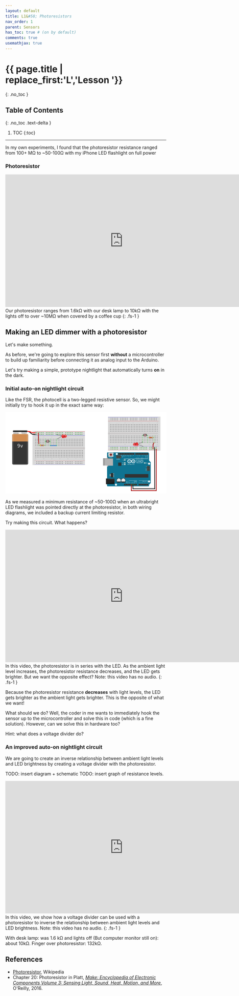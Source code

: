 ```yaml
---
layout: default
title: L1&#58; Photoresistors
nav_order: 1
parent: Sensors
has_toc: true # (on by default)
comments: true
usemathjax: true
---
```

# {{ page.title | replace_first:'L','Lesson '}}
{: .no_toc }

## Table of Contents
{: .no_toc .text-delta }

1. TOC
{:toc}
---

In my own experiments, I found that the photoresistor resistance ranged from 100+ MΩ to ~50-100Ω with my iPhone LED flashlight on full power 

### Photoresistor 

<iframe width="736" height="414" src="https://www.youtube.com/embed/imbN0PtUQg0" frameborder="0" allow="accelerometer; autoplay; encrypted-media; gyroscope; picture-in-picture" allowfullscreen></iframe>
Our photoresistor ranges from 1.6kΩ with our desk lamp to 10kΩ with the lights off to over ~10MΩ when covered by a coffee cup
{: .fs-1 }

## Making an LED dimmer with a photoresistor

Let's make something.

As before, we're going to explore this sensor first **without** a microcontroller to build up familiarity before connecting it as analog input to the Arduino. 

Let's try making a simple, prototype nightlight that automatically turns **on** in the dark. 

### Initial auto-on nightlight circuit

Like the FSR, the photocell is a two-legged resistive sensor. So, we might initially try to hook it up in the exact same way:

![Two wiring diagrams of a photocell connected to an LED: one with 9V battery; other powered by Arduino 5V pin](assets/images/Photoresistor_WiringDiagram_NoArduino_Fritzing.png)

As we measured a minimum resistance of ~50-100Ω when an ultrabright LED flashlight was pointed directly at the photoresistor, in both wiring diagrams, we included a backup current limiting resistor.

Try making this circuit. What happens?

<iframe width="736" height="414" src="https://www.youtube.com/embed/tNOG2tYaBQU" frameborder="0" allow="accelerometer; autoplay; encrypted-media; gyroscope; picture-in-picture" allowfullscreen></iframe>
In this video, the photoresistor is in series with the LED. As the ambient light level increases, the photoresistor resistance decreases, and the LED gets brighter. But we want the opposite effect? Note: this video has no audio.
{: .fs-1 }

Because the photoresistor resistance **decreases** with light levels, the LED gets brighter as the ambient light gets brighter. This is the opposite of what we want!

What should we do? Well, the coder in me wants to immediately hook the sensor up to the microcontroller and solve this in code (which is a fine solution). However, can we solve this in hardware too?

Hint: what does a voltage divider do?

### An improved auto-on nightlight circuit

We are going to create an inverse relationship between ambient light levels and LED brightness by creating a voltage divider with the photoresistor.

TODO: insert diagram + schematic
TODO: insert graph of resistance levels.


<iframe width="736" height="414" src="https://www.youtube.com/embed/ZYVQLw-7HU0" frameborder="0" allow="accelerometer; autoplay; encrypted-media; gyroscope; picture-in-picture" allowfullscreen></iframe>
In this video, we show how a voltage divider can be used with a photoresistor to inverse the relationship between ambient light levels and LED brightness. Note: this video has no audio.
{: .fs-1 }

<!-- my own experiments voltage drop over LED and measured current through LED in dark | light
1.72V (0.10mA) | 0.80V (0mA) with 10kOhm (and turns off in light but LED dim)
1.78V (0.48mA) | 1.41V (0mA) with 4.7kOhm (and turns off in light but LED dim)
1.82V (1.23mA) | 1.78 (0.5mA) with 2.2k resistor (but still on in light)
1.89V (2.9mA) | 1.85V (2.13) with 1K resistor.
2.09V | 2.07V with 220 resistor -->

With desk lamp: was 1.6 kΩ and lights off (But computer monitor still on): about 10kΩ. Finger over photoresistor: 132kΩ.




## References
- [Photoresistor](https://en.wikipedia.org/wiki/Photoresistor), Wikipedia
- Chapter 20: Photoresistor in Platt, [*Make: Encyclopedia of Electronic Components Volume 3: Sensing Light, Sound, Heat, Motion, and More*](https://learning.oreilly.com/library/view/encyclopedia-of-electronic/9781449334307), O'Reilly, 2016.

<!-- Selenium history:

"The word 'optophone' was first used by Dr. E E. Fournier d'Albe, who in 1910 was appointed Assistant Lecturer in Physics at the University of Birmingham in England. It was here that he set up a laboratory to look into the properties of selnium. Selenium had been discovered by Berzelius in 1817 and in the years that followed, it became apparent that selenium was photosensitive, racting to light in such a way as to vary its conductivity. Possibly uknown to Fournier d'Albe, a few devices had already been inveted, such as the Elktroftalm and the Photophonic book. The Elektroftalm, originally created in 1897 by Noiszewski, was a mobility aid for the blind. It used a single selenium cell that was placed on the forehad to control the intensity of a sound output, thus allowing a blind persont o distinguish between light and dark." From Capp_TheOptophone-AnElectronicBlindAid_BiomedicalEngineering2000.pdf

The Elektroftalm is described in:

Starkiewicz, W. and Kuluiszewski, Tv. "Active energy radiating system: the 80-channel Elektroftalm" Proc Int Congress on Technology and Blindness, 1963. Vol 1., pp. 157-166 (The American Foundation for the Blind, New York) -->